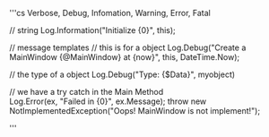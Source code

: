 '''cs
Verbose, Debug, Infomation, Warning, Error, Fatal
        
// string
Log.Information("Initialize {0}", this);

// message templates 
// this is for a object
Log.Debug("Create a MainWindow {@MainWindow} at {now}", this, DateTime.Now);

// the type of a object
Log.Debug("Type: {$Data}", myobject)

// we have a try catch in the Main Method        
Log.Error(ex, "Failed in {0}", ex.Message);
throw new NotImplementedException("Oops! MainWindow is not implement!");

'''